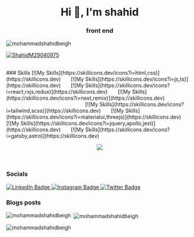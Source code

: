 
<h1 align="center">Hi 👋, I'm shahid</h1>


<h3 align="center">front end</h3>

<p align="left"> <img src="https://komarev.com/ghpvc/?username=mohammadshahidbeigh&label=Profile%20views&color=0e75b6&style=flat" alt="mohammadshahidbeigh" /> </p>
<p align="left"> <a href="https://twitter.com/shahidm29040975" target="blank"><img src="https://img.shields.io/twitter/follow/shahidm29040975?logo=twitter&style=for-the-badge" alt="ShahidM29040975" /></a>
</p>
<br/>                                                                                                                                                                                                       
### Skills
[![My Skills](https://skillicons.dev/icons?i=html,css)](https://skillicons.dev) &nbsp;&nbsp;&nbsp;&nbsp;&nbsp; [![My Skills](https://skillicons.dev/icons?i=js,ts)](https://skillicons.dev) &nbsp;&nbsp;&nbsp;&nbsp;&nbsp; [![My Skills](https://skillicons.dev/icons?i=react,rxjs,redux)](https://skillicons.dev) &nbsp;&nbsp;&nbsp;&nbsp;&nbsp; [![My Skills](https://skillicons.dev/icons?i=next,remix)](https://skillicons.dev) &nbsp;&nbsp;&nbsp;&nbsp;&nbsp;  &nbsp;&nbsp;&nbsp;&nbsp;&nbsp;  &nbsp;&nbsp;&nbsp;&nbsp;&nbsp; &nbsp;&nbsp;&nbsp;&nbsp;&nbsp; &nbsp;&nbsp;&nbsp;&nbsp;&nbsp; &nbsp;&nbsp;&nbsp;&nbsp;&nbsp; &nbsp;&nbsp;&nbsp;&nbsp;&nbsp; &nbsp;&nbsp;&nbsp;&nbsp;&nbsp;  &nbsp;&nbsp;&nbsp;&nbsp;&nbsp; &nbsp;&nbsp;&nbsp;&nbsp;&nbsp; &nbsp;&nbsp;&nbsp;&nbsp;&nbsp; &nbsp;&nbsp;&nbsp;&nbsp;&nbsp;  [![My Skills](https://skillicons.dev/icons?i=tailwind,scss)](https://skillicons.dev) &nbsp;&nbsp;&nbsp;&nbsp;&nbsp; [![My Skills](https://skillicons.dev/icons?i=materialui,threejs)](https://skillicons.dev)  &nbsp;&nbsp;&nbsp;&nbsp;&nbsp; [![My Skills](https://skillicons.dev/icons?i=jquery,apollo,jest)](https://skillicons.dev) &nbsp;&nbsp;&nbsp;&nbsp;&nbsp;  [![My Skills](https://skillicons.dev/icons?i=gatsby,astro)](https://skillicons.dev)
<p align="center">
  <a href="https://skillicons.dev">
    <img src="https://skillicons.dev/icons?i=git,github,vscode,vite,netlify,vercel" />
  </a>
</p>
<br/>

### Socials

<div id="badges">
  <a href="https://www.linkedin.com/in/mohammad-shahid-beigh/">
    <img src="https://img.shields.io/badge/LinkedIn-blue?style=for-the-badge&logo=linkedin&logoColor=white" alt="LinkedIn Badge"/>
  </a>
  <a href="https://www.instagram.com/shahidmajeed_?igsh=dzVjMWozN3VheGQ2">
    <img src="https://img.shields.io/badge/Instagram-darkred?style=for-the-badge&logo=instagram&logoColor=white" alt="Instagram Badge"/>
  </a>
  <a href="https://x.com/ShahidM29040975?t=yHwKObUdCDXJX2NYeSJ4eA&s=08">
    <img src="https://img.shields.io/badge/Twitter-blue?style=for-the-badge&logo=twitter&logoColor=white" alt="Twitter Badge"/>
  </a>
</div>

### Blogs posts
<!-- BLOG-POST-LIST:START -->
<!-- BLOG-POST-LIST:END -->


<p><img align="left" src="https://github-readme-stats.vercel.app/api/top-langs?username=mohammadshahidbeigh&show_icons=true&locale=en&layout=compact" alt="mohammadshahidbeigh" /></p>

<p>&nbsp;<img align="center" src="https://github-readme-stats.vercel.app/api?username=mohammadshahidbeigh&show_icons=true&locale=en" alt="mohammadshahidbeigh" /></p>

<p><img align="center" src="https://github-readme-streak-stats.herokuapp.com/?user=mohammadshahidbeigh&" alt="mohammadshahidbeigh" /></p>


